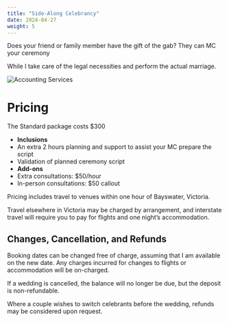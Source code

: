 ```yaml
---
title: "Side-Along Celebrancy"
date: 2024-04-27
weight: 5
---
```


Does your friend or family member have the gift of the gab? They can MC your ceremony 
<!--more-->

While I take care of the legal necessities and perform the actual marriage.

![Accounting Services](/images/austin-distel-nGc5RT2HmF0-unsplash.jpg)

# Pricing

The Standard package costs $300

- **Inclusions**
 - An extra 2 hours planning and support to assist your MC prepare the script
 - Validation of planned ceremony script
- **Add-ons**
 - Extra consultations: $50/hour 
 - In-person consultations: $50 callout

Pricing includes travel to venues within one hour of Bayswater, Victoria.

Travel elsewhere in Victoria may be charged by arrangement, and interstate travel will require you to pay for flights and one night’s accommodation.

## Changes, Cancellation, and Refunds

Booking dates can be changed free of charge, assuming that I am available on the new date. Any charges incurred for changes to flights or accommodation will be on-charged.

If a wedding is cancelled, the balance will no longer be due, but the deposit is non-refundable.

Where a couple wishes to switch celebrants before the wedding, refunds may be considered upon request.
